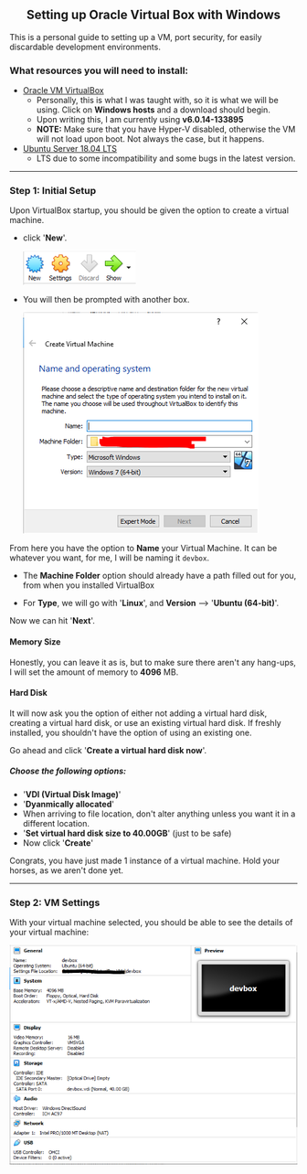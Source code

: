 <h2 align="center">Setting up Oracle Virtual Box with Windows</h2>

<p>This is a personal guide to setting up a VM, port security, for easily discardable development environments.</p>

### What resources you will need to install:

- [Oracle VM VirtualBox](https://www.virtualbox.org/wiki/Downloads)
    - Personally, this is what I was taught with, so it is what we will be using. Click on **Windows hosts** and a download should begin.
    - Upon writing this, I am currently using **v6.0.14-133895**
    - **NOTE:** Make sure that you have Hyper-V disabled, otherwise the VM will not load upon boot. Not always the case, but it happens.
- [Ubuntu Server 18.04 LTS](https://ubuntu.com/#download)
    - LTS due to some incompatibility and some bugs in the latest version.
    
<hr>

### Step 1: Initial Setup
Upon VirtualBox startup, you should be given the option to create a virtual machine.
- click '**New**'.  

    <img src="https://github.com/jlayog/Notes_Advice/blob/master/settingup_VM/images/newVM.PNG">  
    
- You will then be prompted with another box.

    <img src="https://github.com/jlayog/Notes_Advice/blob/master/settingup_VM/images/vmWindowOpen.PNG?raw=true">

From here you have the option to **Name** your Virtual Machine. It can be whatever you want, for me, I will be naming it `devbox`.
        
- The **Machine Folder** option should already have a path filled out for you, from when you installed VirtualBox</p>

- For **Type**, we will go with '**Linux**', and **Version** --> '**Ubuntu (64-bit)**'.

Now we can hit '**Next**'.

#### Memory Size

Honestly, you can leave it as is, but to make sure there aren't any hang-ups, I will set the amount of memory to **4096** MB.

#### Hard Disk

It will now ask you the option of either not adding a virtual hard disk, creating a virtual hard disk, or use an existing virtual hard disk. If freshly installed, you shouldn't have the option of using an existing one.

Go ahead and click '**Create a virtual hard disk now**'.

##### Choose the following options:  
- '**VDI (Virtual Disk Image)**'  
- '**Dyanmically allocated**'  
- When arriving to file location, don't alter anything unless you want it in a different location.
- '**Set virtual hard disk size to 40.00GB**' (just to be safe)
- Now click '**Create**'

Congrats, you have just made 1 instance of a virtual machine. Hold your horses, as we aren't done yet.

<hr>

### Step 2: VM Settings

With your virtual machine selected, you should be able to see the details of your virtual machine:

<img src="https://github.com/jlayog/Notes_Advice/blob/master/settingup_VM/images/vmDetails.PNG?raw=true">

